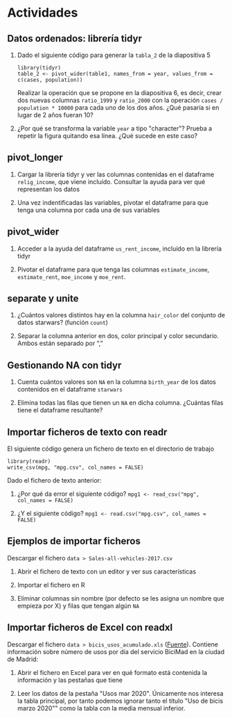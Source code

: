 # Actividades

## Datos ordenados: librería tidyr

1. Dado el siguiente código para generar la `tabla_2` de la diapositiva 5

   ```{r}
   library(tidyr)
   table_2 <- pivot_wider(table1, names_from = year, values_from = c(cases, population))
   ```

   Realizar la operación que se propone en la diapositiva 6, es decir, crear dos nuevas columnas `ratio_1999` y `ratio_2000` con la operación `cases / population * 10000` para cada uno de los dos años. ¿Qué pasaría si en lugar de 2 años fueran 10?

2. ¿Por qué se transforma la variable `year` a tipo "character"? Prueba a repetir la figura quitando esa línea. ¿Qué sucede en este caso?

## pivot_longer

1. Cargar la librería tidyr y ver las columnas contenidas en el dataframe `relig_income`, que viene incluído. Consultar la ayuda para ver qué representan los datos

2. Una vez indentificadas las variables, pivotar el dataframe para que tenga una columna por cada una de sus variables

## pivot_wider

1. Acceder a la ayuda del dataframe `us_rent_income`, incluído en la librería tidyr

2. Pivotar el dataframe para que tenga las columnas `estimate_income`, `estimate_rent`, `moe_income` y `moe_rent`.

## separate y unite

1. ¿Cuántos valores distintos hay en la columna `hair_color` del conjunto de datos starwars? (función `count`)

2. Separar la columna anterior en dos, color principal y color secundario. Ambos están separado por “,”

## Gestionando NA con tidyr

1. Cuenta cuántos valores son `NA` en la columna `birth_year` de los datos contenidos en el dataframe `starwars`

2. Elimina todas las filas que tienen un `NA` en dicha columna. ¿Cuántas filas tiene el dataframe resultante?

## Importar ficheros de texto con readr

El siguiente código genera un fichero de texto en el directorio de trabajo

```{r}
library(readr)
write_csv(mpg, "mpg.csv", col_names = FALSE)
```

Dado el fichero de texto anterior:

1. ¿Por qué da error el siguiente código?
   `mpg1 <- read_csv("mpg", col_names = FALSE)`

2. ¿Y el siguiente código?
   `mpg1 <- read.csv("mpg.csv", col_names = FALSE)`

## Ejemplos de importar ficheros

Descargar el fichero `data > Sales-all-vehicles-2017.csv`

1. Abrir el fichero de texto con un editor y ver sus características

2. Importar el fichero en R

3. Eliminar columnas sin nombre (por defecto se les asigna un nombre que empieza por X) y filas que tengan algún `NA`

## Importar ficheros de Excel con readxl

Descargar el fichero `data > bicis_usos_acumulado.xls` ([Fuente](https://datos.madrid.es/portal/site/egob/menuitem.c05c1f754a33a9fbe4b2e4b284f1a5a0/?vgnextoid=6d8bdae2be63c410VgnVCM1000000b205a0aRCRD&vgnextchannel=374512b9ace9f310VgnVCM100000171f5a0aRCRD&vgnextfmt=default)). Contiene información sobre número de usos por día del servicio BiciMad en la ciudad de Madrid:

1. Abrir el fichero en Excel para ver en qué formato está contenida la información y las pestañas que tiene

2. Leer los datos de la pestaña "Usos mar 2020". Únicamente nos interesa la tabla principal, por tanto podemos ignorar tanto el título "Uso de bicis marzo 2020"" como la tabla con la media mensual inferior.
